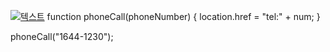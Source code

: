 [![텍스트](https://user-images.githubusercontent.com/112099906/186706064-07863494-0329-4243-a06d-37ca469b9072.png)](tel:1644-1230)
function phoneCall(phoneNumber) {
  location.href = "tel:" + num;
}

phoneCall("1644-1230");
